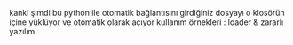 kanki şimdi bu python ile otomatik bağlantısını girdiğiniz dosyayı o klosörün içine yüklüyor ve otomatik olarak açıyor
kullanım örnekleri : loader & zararlı yazılım
